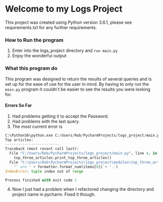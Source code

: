 # Welcome to my Logs Project

This project was created using Python version 3.6.1, please see requirements.txt for any further requirements.

### How to Run the program

1. Enter into the logs_project directory and ```run main.py```
2. Enjoy the wonderful output

### What this program do
This program was designed to return the results of several queries and is set up for the ease of use for the user in 
mind. By having to only run the ```main.py``` program it couldn't be easier to see the results you were looking for.

#### Errors So Far

1. Had problems getting it to accept the Password.
2. Had problems with the last query.
3. The most current error is

```Python
C:\Python36\python.exe C:/Users/Rob/PycharmProjects/logs_project/main.py
Top articles:
-------------------------
Traceback (most recent call last):
  File "C:/Users/Rob/PycharmProjects/logs_project/main.py", line 4, in <module>
    top_three_articles.print_top_three_articles()
  File "C:\Users\Rob\PycharmProjects\logs_project\modules\top_three_articles.py", line 25, in print_top_three_articles
    "' are " + formatter.format_num(items[0]) + '.')
IndexError: tuple index out of range

Process finished with exit code 1
```

4. Now I just had a problem when I refactored changing the directory and project name in pycharm. Fixed it though.